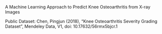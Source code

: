 A Machine Learning Approach to Predict Knee Osteoarthritis from X-ray Images

Public Dataset: Chen, Pingjun (2018), “Knee Osteoarthritis Severity Grading Dataset”, Mendeley Data, V1, doi: 10.17632/56rmx5bjcr.1
